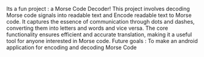 Its a fun project : a Morse Code Decoder! 
This project involves decoding Morse code signals into readable text and Encode readable text to Morse code.
It captures the essence of communication through dots and dashes, converting them into letters and words and vice  versa. 
The core functionality ensures efficient and accurate translation, making it a useful tool for anyone interested in Morse code.
Future goals : To make an android application for encoding and decoding Morse Code
